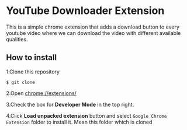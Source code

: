 # YouTube Downloader Extension

This is a simple chrome extension that adds a download button to every youtube video where we can download the video with different available qualities.

## How to install

1.Clone this repository

```git
$ git clone
```

2.Open [chrome://extensions/](chrome://extensions/)

3.Check the box for **Developer Mode** in the top right.

4.Click **Load unpacked extension** button and select `Google Chrome Extension` folder to install it. Mean this folder which is cloned
